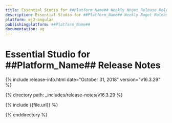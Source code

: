 ```yaml
---
title: Essential Studio for ##Platform_Name## Weekly Nuget Release Release Notes  
description: Essential Studio for ##Platform_Name## Weekly Nuget Release Release Notes  
platform: ej2-angular
publishingplatform: ##Platform_Name##
documentation: ug
---
```


# Essential Studio for  ##Platform_Name##  Release Notes  

{% include release-info.html date="October 31, 2018"   version="v16.3.29"  %} 

{% directory path: _includes/release-notes/v16.3.29 %}

{% include {{file.url}} %}

{% enddirectory %}
